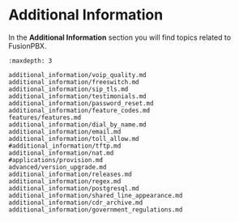# Additional Information

In the **Additional Information** section you will find topics related to FusionPBX.

```{toctree}
:maxdepth: 3

additional_information/voip_quality.md
additional_information/freeswitch.md
additional_information/sip_tls.md
additional_information/testimonials.md
additional_information/password_reset.md
additional_information/feature_codes.md
features/features.md
additional_information/dial_by_name.md
additional_information/email.md
additional_information/toll_allow.md
#additional_information/tftp.md
additional_information/nat.md
#applications/provision.md
advanced/version_upgrade.md
additional_information/releases.md
additional_information/regex.md
additional_information/postgresql.md
additional_information/shared_line_appearance.md
additional_information/cdr_archive.md
additional_information/government_regulations.md
```
